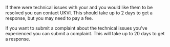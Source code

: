 If there were technical issues with your and you would like them to be resolved you can contact UKVI. This should take up to 2 days to get a response, but you may need to pay a fee.

If you want to submit a complaint about the technical issues you've experienced you can submit a complaint. This will take up to 20 days to get a response.